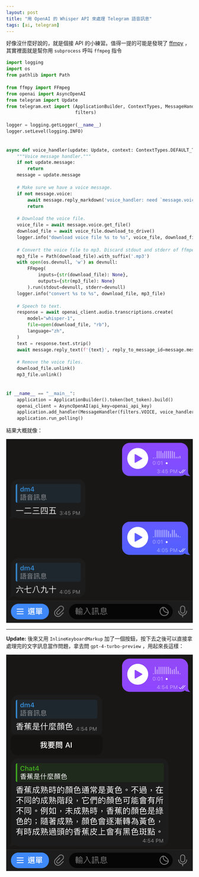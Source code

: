 ```yaml
---
layout: post
title: "用 OpenAI 的 Whisper API 來處理 Telegram 語音訊息"
tags: [ai, telegram]
---
```


好像沒什麼好說的，就是個接 API 的小練習。值得一提的可能是發現了 [ffmpy](https://pypi.org/project/ffmpy/) ，其實裡面就是幫你用 `subprocess` 呼叫 `ffmpeg` 指令

```python
import logging
import os
from pathlib import Path

from ffmpy import FFmpeg
from openai import AsyncOpenAI
from telegram import Update
from telegram.ext import (ApplicationBuilder, ContextTypes, MessageHandler,
                          filters)

logger = logging.getLogger(__name__)
logger.setLevel(logging.INFO)


async def voice_handler(update: Update, context: ContextTypes.DEFAULT_TYPE):
    """Voice message handler."""
    if not update.message:
        return
    message = update.message

    # Make sure we have a voice message.
    if not message.voice:
        await message.reply_markdown('voice_handler: need `message.voice`.', reply_to_message_id=message.message_id)
        return

    # Download the voice file.
    voice_file = await message.voice.get_file()
    download_file = await voice_file.download_to_drive()
    logger.info("download voice file %s to %s", voice_file, download_file)

    # Convert the voice file to mp3. Discard stdout and stderr of ffmpeg.
    mp3_file = Path(download_file).with_suffix('.mp3')
    with open(os.devnull, 'w') as devnull:
        FFmpeg(
            inputs={str(download_file): None},
            outputs={str(mp3_file): None}
        ).run(stdout=devnull, stderr=devnull)
    logger.info("convert %s to %s", download_file, mp3_file)

    # Speech to text.
    response = await openai_client.audio.transcriptions.create(
        model="whisper-1",
        file=open(download_file, "rb"),
        language="zh",
    )
    text = response.text.strip()
    await message.reply_text(f'{text}', reply_to_message_id=message.message_id)

    # Remove the voice files.
    download_file.unlink()
    mp3_file.unlink()


if __name__ == "__main__":
    application = ApplicationBuilder().token(bot_token).build()
    openai_client = AsyncOpenAI(api_key=openai_api_key)
    application.add_handler(MessageHandler(filters.VOICE, voice_handler))
    application.run_polling()
```

結果大概就像：

![](/assets/images/2024-03-15/screenshot.png)

---

**Update:** 後來又用 `InlineKeyboardMarkup` 加了一個按鈕，按下去之後可以直接拿處理完的文字訊息當作問題，拿去問 `gpt-4-turbo-preview` ，用起來長這樣：

![](/assets/images/2024-03-15/ask-ai.png)

